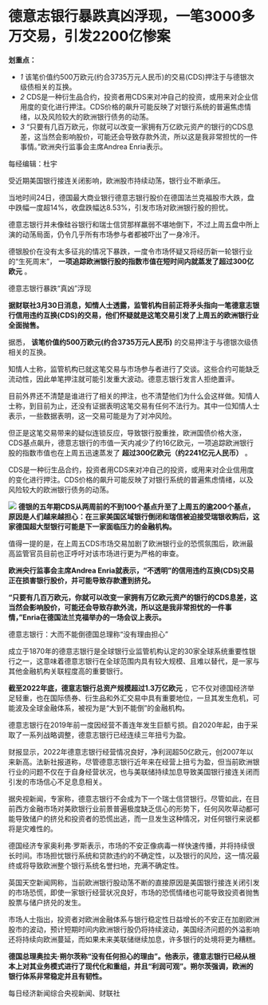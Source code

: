 # 德意志银行暴跌真凶浮现，一笔3000多万交易，引发2200亿惨案

**划重点：**

  * _1_ 该笔价值约500万欧元(约合3735万元人民币)的交易(CDS)押注于与德银次级债相关的互换。
  * _2_ CDS是一种衍生品合约，投资者用CDS来对冲自己的投资，或用来对企业信用度的变化进行押注。CDS价格的飙升可能反映了对银行系统的普遍焦虑情绪，以及风险较大的欧洲银行债务的动荡。
  * _3_ “只要有几百万欧元，你就可以改变一家拥有万亿欧元资产的银行的CDS息差，这当然会影响股价，可能还会导致存款外流，所以这是我非常担忧的一件事情。”欧洲央行监事会主席Andrea Enria表示。

每经编辑：杜宇

受近期美国银行接连关闭影响，欧洲股市持续动荡，银行业不断承压。

当地时间24日，德国最大商业银行德意志银行股价在德国法兰克福股市大跌，盘中跌幅一度超14%，收盘跌幅达8.53%，引发市场对欧洲银行股的担忧。

德意志银行并未像硅谷银行和瑞士信贷那样羸弱不堪地倒下，不过上周五盘中所上演的动荡局面，仍令几乎所有市场参与者都被吓出了一身冷汗。

德银股价在没有太多征兆的情况下暴跌，一度令市场怀疑又将经历新一轮银行业的“生死周末”，
**一项追踪欧洲银行股的指数市值在短时间内就蒸发了超过300亿欧元** 。

德意志银行暴跌“真凶”浮现

**据财联社3月30日消息，知情人士透露，监管机构目前正将矛头指向一笔德意志银行信用违约互换(CDS)的交易，他们怀疑就是这笔交易引发了上周五的欧洲银行业全面抛售。**

据悉， **该笔价值约500万欧元(约合3735万元人民币)** 的交易押注于与德银次级债相关的互换。

知情人士称，监管机构已就这笔交易与市场参与者进行了交谈。这些合约可能缺乏流动性，因此单笔押注就可能引发重大波动。德意志银行发言人拒绝置评。

目前外界还不清楚是谁进行了相关的押注，也不清楚他们为什么会这样做。知情人士称，到目前为止，还没有证据表明这笔交易有任何不法行为。其中一位知情人士表示，一些数据表明，这一交易可能是为了对冲风险。

但正是这笔交易带来的疑似连锁反应，导致银行股重挫，欧洲国债价格大涨，CDS基点飙升，德意志银行的市值一天内减少了约16亿欧元，一项追踪欧洲银行股的指数市值也在上周五迅速蒸发了
**超过300亿欧元（约2241亿元人民币）** 。

CDS是一种衍生品合约，投资者用CDS来对冲自己的投资，或用来对企业信用度的变化进行押注。CDS价格的飙升可能反映了对银行系统的普遍焦虑情绪，以及风险较大的欧洲银行债务的动荡。

![](https://inews.gtimg.com/news_bt/OFQLLjsmDAWPpheJtuIn9yu8C5WURbzX-6cOYitZXTWAgAA/1000)
**德银的五年期CDS从两周前的不到100个基点升至了上周五的逾200个基点，原因是人们越来越担心：在三家美国区域银行倒闭和瑞信被迫接受瑞银收购后，这家德国超大型银行可能是下一家面临压力的金融机构。**

值得一提的是，在上周五CDS市场交易加剧了欧洲银行业的恐慌氛围后，欧洲最高监管官员目前也正呼吁对该市场进行更为严格的审查。

**欧洲央行监事会主席Andrea Enria就表示，“不透明”的信用违约互换(CDS)交易正在损害银行股价，并可能导致存款遭到挤兑。**

**“只要有几百万欧元，你就可以改变一家拥有万亿欧元资产的银行的CDS息差，这当然会影响股价，可能还会导致存款外流，所以这是我非常担忧的一件事情，”Enria在德国法兰克福举办的一场会议上表示。**

德意志银行：大而不能倒德国总理称“没有理由担心”

成立于1870年的德意志银行是全球银行业监管机构认定的30家全球系统重要性银行之一，这意味着德意志银行在全球范围内具有较大规模、且难以替代，是一家与其他金融机构关联程度高的重要银行。

**截至2022年底，德意志银行总资产规模超过1.3万亿欧元**
，它不仅对德国经济举足轻重，也在国际债券、衍生品和外汇交易中具有重要地位，一旦其发生危机，可能波及全球金融体系，被视为是“大到不能倒”的金融机构。

德意志银行在2019年前一度因经营不善连年发生巨额亏损。自2020年起，由于采取了一系列战略调整，德意志银行已经连续三年扭亏为盈。

财报显示，2022年德意志银行经营情况良好，净利润超50亿欧元，创2007年以来新高。法新社报道称，尽管德意志银行近年来在经营上扭亏为盈，但当前欧洲银行业的问题不仅在于自身经营状况，也与美联储持续加息导致美国银行接连关闭而引发的市场信心不足息息相关。

据央视新闻，专家称，德意志银行不会成为下一个瑞士信贷银行。尽管如此，在目前西方金融市场对美欧银行业前景普遍极度缺乏信心的形势下，任何风吹草动都可能导致储户的挤兑和投资者的恐慌出逃，而一旦发生这种情况，对任何银行来说都将是灾难性的。

德国经济专家奥利弗·罗斯表示，市场的不安正像病毒一样快速传播，并将持续很长时间。市场担忧银行系统和贷款违约的不确定性，以及银行的风险，这一情况最终或将导致欧洲整个银行系统名誉扫地，充满不确定性。

英国天空新闻网称，当前欧洲银行股动荡不断的直接原因是美国银行接连关闭引发的市场恐慌，即使一家银行经营状况良好，市场的恐慌情绪也可能导致投资者抛售股票与储户挤兑的发生。

市场人士指出，投资者对欧洲金融体系与银行稳定性日益增长的不安正在加剧欧洲股市的波动，预计短期时间内欧洲银行股仍将持续波动，美国经济问题的外溢影响还将持续向欧洲蔓延，而如果未来美联储继续加息，许多银行的处境将更为糟糕。

**德国总理奥拉夫·朔尔茨称“没有任何担心的理由”。他表示，德意志银行已经从根本上对其业务模式进行了现代化和重组，并且“利润可观”。朔尔茨强调，欧洲的银行体系非常稳定并且有韧性。**

每日经济新闻综合央视新闻、财联社

